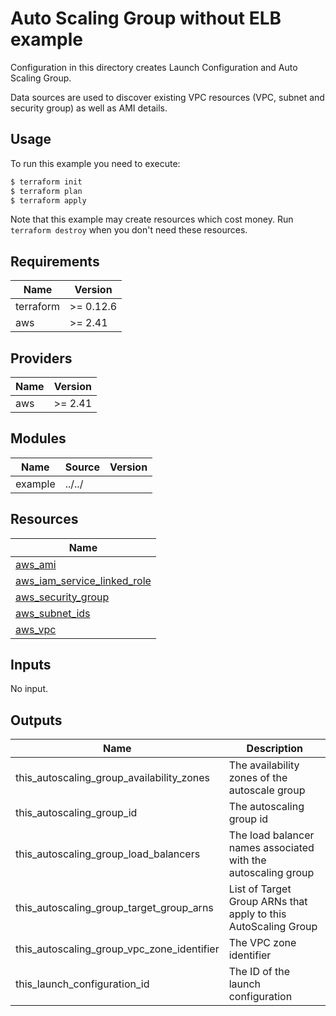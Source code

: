 # Auto Scaling Group without ELB example

Configuration in this directory creates Launch Configuration and Auto Scaling Group.

Data sources are used to discover existing VPC resources (VPC, subnet and security group) as well as AMI details.

## Usage

To run this example you need to execute:

```bash
$ terraform init
$ terraform plan
$ terraform apply
```

Note that this example may create resources which cost money. Run `terraform destroy` when you don't need these resources.

<!-- BEGINNING OF PRE-COMMIT-TERRAFORM DOCS HOOK -->
## Requirements

| Name | Version |
|------|---------|
| terraform | >= 0.12.6 |
| aws | >= 2.41 |

## Providers

| Name | Version |
|------|---------|
| aws | >= 2.41 |

## Modules

| Name | Source | Version |
|------|--------|---------|
| example | ../../ |  |

## Resources

| Name |
|------|
| [aws_ami](https://registry.terraform.io/providers/hashicorp/aws/2.41/docs/data-sources/ami) |
| [aws_iam_service_linked_role](https://registry.terraform.io/providers/hashicorp/aws/2.41/docs/resources/iam_service_linked_role) |
| [aws_security_group](https://registry.terraform.io/providers/hashicorp/aws/2.41/docs/data-sources/security_group) |
| [aws_subnet_ids](https://registry.terraform.io/providers/hashicorp/aws/2.41/docs/data-sources/subnet_ids) |
| [aws_vpc](https://registry.terraform.io/providers/hashicorp/aws/2.41/docs/data-sources/vpc) |

## Inputs

No input.

## Outputs

| Name | Description |
|------|-------------|
| this\_autoscaling\_group\_availability\_zones | The availability zones of the autoscale group |
| this\_autoscaling\_group\_id | The autoscaling group id |
| this\_autoscaling\_group\_load\_balancers | The load balancer names associated with the autoscaling group |
| this\_autoscaling\_group\_target\_group\_arns | List of Target Group ARNs that apply to this AutoScaling Group |
| this\_autoscaling\_group\_vpc\_zone\_identifier | The VPC zone identifier |
| this\_launch\_configuration\_id | The ID of the launch configuration |
<!-- END OF PRE-COMMIT-TERRAFORM DOCS HOOK -->
